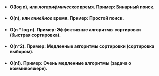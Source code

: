 * #### O(log n), или *логарифмическое* время. Пример: Бинарный поиск. ####
* #### O(n), или *линейное* время. Пример: Простой поиск. ####
* #### O(n * log n). Пример: Эффективные алгоритмы сортировки (быстрая сортировка). ####
* #### O(n^2). Пример: Медленные алгоритмы сортировки (сортировка выбором). ####
* #### O(n!). Пример: Очень медленные алгоритмы (задача о коммивояжере). ####
